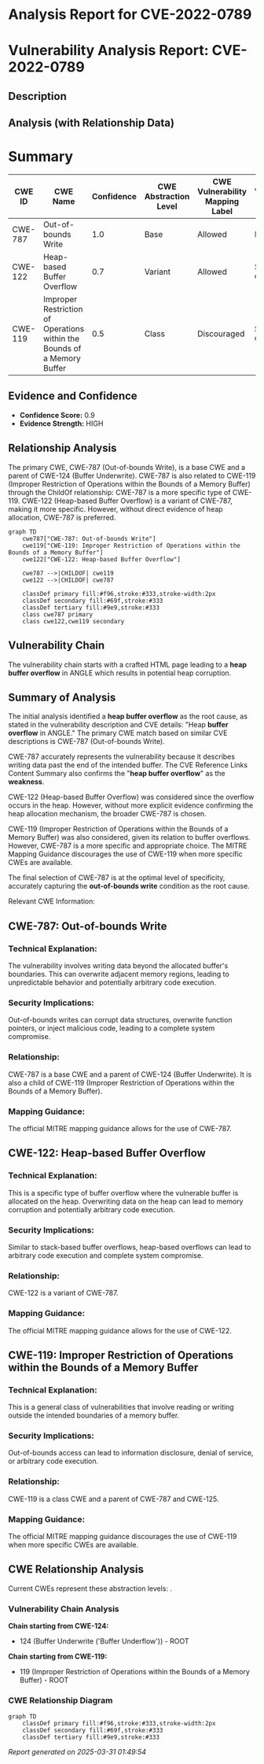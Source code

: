 # Analysis Report for CVE-2022-0789

# Vulnerability Analysis Report: CVE-2022-0789

## Description



## Analysis (with Relationship Data)

# Summary
| CWE ID | CWE Name | Confidence | CWE Abstraction Level | CWE Vulnerability Mapping Label | CWE-Vulnerability Mapping Notes |
|---|---|---|---|---|---|
| CWE-787 | Out-of-bounds Write | 1.0 | Base | Allowed | Primary CWE |
| CWE-122 | Heap-based Buffer Overflow | 0.7 | Variant | Allowed | Secondary Candidate |
| CWE-119 | Improper Restriction of Operations within the Bounds of a Memory Buffer | 0.5 | Class | Discouraged | Secondary Candidate |

## Evidence and Confidence

*   **Confidence Score:** 0.9
*   **Evidence Strength:** HIGH

## Relationship Analysis
The primary CWE, CWE-787 (Out-of-bounds Write), is a base CWE and a parent of CWE-124 (Buffer Underwrite). CWE-787 is also related to CWE-119 (Improper Restriction of Operations within the Bounds of a Memory Buffer) through the ChildOf relationship: CWE-787 is a more specific type of CWE-119.
CWE-122 (Heap-based Buffer Overflow) is a variant of CWE-787, making it more specific. However, without direct evidence of heap allocation, CWE-787 is preferred.

```mermaid
graph TD
    cwe787["CWE-787: Out-of-bounds Write"]
    cwe119["CWE-119: Improper Restriction of Operations within the Bounds of a Memory Buffer"]
    cwe122["CWE-122: Heap-based Buffer Overflow"]
    
    cwe787 -->|CHILDOF| cwe119
    cwe122 -->|CHILDOF| cwe787
    
    classDef primary fill:#f96,stroke:#333,stroke-width:2px
    classDef secondary fill:#69f,stroke:#333
    classDef tertiary fill:#9e9,stroke:#333
    class cwe787 primary
    class cwe122,cwe119 secondary
```

## Vulnerability Chain
The vulnerability chain starts with a crafted HTML page leading to a **heap buffer overflow** in ANGLE which results in potential heap corruption.

## Summary of Analysis
The initial analysis identified a **heap buffer overflow** as the root cause, as stated in the vulnerability description and CVE details: "Heap **buffer overflow** in ANGLE." The primary CWE match based on similar CVE descriptions is CWE-787 (Out-of-bounds Write).

CWE-787 accurately represents the vulnerability because it describes writing data past the end of the intended buffer. The CVE Reference Links Content Summary also confirms the "**heap buffer overflow**" as the **weakness**.

CWE-122 (Heap-based Buffer Overflow) was considered since the overflow occurs in the heap. However, without more explicit evidence confirming the heap allocation mechanism, the broader CWE-787 is chosen.

CWE-119 (Improper Restriction of Operations within the Bounds of a Memory Buffer) was also considered, given its relation to buffer overflows. However, CWE-787 is a more specific and appropriate choice. The MITRE Mapping Guidance discourages the use of CWE-119 when more specific CWEs are available.

The final selection of CWE-787 is at the optimal level of specificity, accurately capturing the **out-of-bounds write** condition as the root cause.

Relevant CWE Information:
## CWE-787: Out-of-bounds Write
### Technical Explanation:
The vulnerability involves writing data beyond the allocated buffer's boundaries. This can overwrite adjacent memory regions, leading to unpredictable behavior and potentially arbitrary code execution.
### Security Implications:
Out-of-bounds writes can corrupt data structures, overwrite function pointers, or inject malicious code, leading to a complete system compromise.
### Relationship:
CWE-787 is a base CWE and a parent of CWE-124 (Buffer Underwrite). It is also a child of CWE-119 (Improper Restriction of Operations within the Bounds of a Memory Buffer).
### Mapping Guidance:
The official MITRE mapping guidance allows for the use of CWE-787.
## CWE-122: Heap-based Buffer Overflow
### Technical Explanation:
This is a specific type of buffer overflow where the vulnerable buffer is allocated on the heap. Overwriting data on the heap can lead to memory corruption and potentially arbitrary code execution.
### Security Implications:
Similar to stack-based buffer overflows, heap-based overflows can lead to arbitrary code execution and complete system compromise.
### Relationship:
CWE-122 is a variant of CWE-787.
### Mapping Guidance:
The official MITRE mapping guidance allows for the use of CWE-122.
## CWE-119: Improper Restriction of Operations within the Bounds of a Memory Buffer
### Technical Explanation:
This is a general class of vulnerabilities that involve reading or writing outside the intended boundaries of a memory buffer.
### Security Implications:
Out-of-bounds access can lead to information disclosure, denial of service, or arbitrary code execution.
### Relationship:
CWE-119 is a class CWE and a parent of CWE-787 and CWE-125.
### Mapping Guidance:
The official MITRE mapping guidance discourages the use of CWE-119 when more specific CWEs are available.


## CWE Relationship Analysis

Current CWEs represent these abstraction levels: .


### Vulnerability Chain Analysis

**Chain starting from CWE-124:**
- 124 (Buffer Underwrite ('Buffer Underflow')) - ROOT


**Chain starting from CWE-119:**
- 119 (Improper Restriction of Operations within the Bounds of a Memory Buffer) - ROOT



### CWE Relationship Diagram

```mermaid
graph TD
    classDef primary fill:#f96,stroke:#333,stroke-width:2px
    classDef secondary fill:#69f,stroke:#333
    classDef tertiary fill:#9e9,stroke:#333
```



*Report generated on 2025-03-31 01:49:54*

